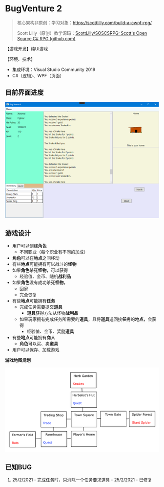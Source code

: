 # BugVenture 2

> 核心架构非原创：学习对象：https://scottlilly.com/build-a-cwpf-rpg/
>
> Scott Lilly（原创）教学源码：[ScottLilly/SOSCSRPG: Scott's Open Source C# RPG (github.com)](https://github.com/ScottLilly/SOSCSRPG)

【游戏开发】纯UI游戏

【环境、技术】

- 集成环境：Visual Studio Community 2019
- C#（逻辑）、WPF（页面）

## 目前界面进度

<img src="./README.pngs/Screenshots/20210226-1.png" alt="Lastest Screenshot" style="zoom:75%;" />

## 游戏设计

- 用户可以创建**角色**
  - 不同职业（每个职业有不同的加成）
- **角色**可以在**地点**之间移动
- 有些**地点**可能拥有可以战斗的**怪物**
- 如果**角色**杀死**怪物**，可以获得
  - 经验值、金币、随机**战利品**
- 如果**角色**没有成功杀死**怪物**，
  - 回家
  - 完全恢复
- 有些**地点**可能拥有**任务**
  - 完成任务需要提交**道具**
    - **道具**获得方法从怪物**战利品**
  - 如果玩家拥有完成任务所需要的**道具**，且将**道具**送回接**任务**的**地点**，会获得
    - 经验值、金币、奖励**道具**
- 有些**地点**可能拥有**商人**
  - **角色**可以买、卖**道具**
- 用户可以保存、加载游戏

**游戏地图规划**

![游戏地图规划](./README.pngs/WPFGameWorld.png)

## 已知BUG

1. 25/2/2021 - 完成任务时，只消除一个任务要求道具 - 25/2/2021 - 已修复